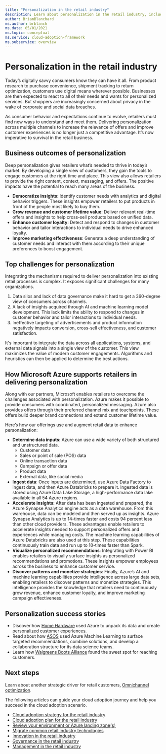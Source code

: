 ```yaml
---
title: "Personalization in the retail industry"
description: Learn about personalization in the retail industry, including how to address personalization challenges with Microsoft Azure.
author: BrianBlanchard
ms.author: brblanch
ms.date: 05/01/2021
ms.topic: conceptual
ms.service: cloud-adoption-framework
ms.subservice: overview
---
```


# Personalization in the retail industry

Today’s digitally savvy consumers know they can have it all. From product research to purchase convenience, shipment tracking to return optimization, customers use digital means wherever possible. Businesses are then expected to react to all of their needs and wants for personalized services. But shoppers are increasingly concerned about privacy in the wake of corporate and social data breaches.

As consumer behavior and expectations continue to evolve, retailers must find new ways to understand and meet them. Delivering personalization across multiple channels to increase the relevance of offers and improve customer experiences is no longer just a competitive advantage. It’s now imperative to survival in the retail business.

## Business outcomes of personalization

Deep personalization gives retailers what’s needed to thrive in today’s market. By developing a single view of customers, they gain the tools to engage customers at the right time and place. This view also allows retailers to provide the right content, context, messaging, and offers. The positive impacts have the potential to reach many areas of the business.

- **Democratize insights**: Identify customer needs with analytics and digital behavior triggers. These insights empower retailers to put products in front of the people most likely to buy them.
- **Grow revenue and customer lifetime value**: Deliver relevant real-time offers and insights to help cross-sell products based on unified data.
- **Enhance customer loyalty**: Detect and respond to changes in customer behavior and tailor interactions to individual needs to drive enhanced loyalty.
- **Improve marketing effectiveness**: Generate a deep understanding of customer needs and interact with them according to their unique preferences to boost engagement.

## Top challenges for personalization

Integrating the mechanisms required to deliver personalization into existing retail processes is complex. It exposes significant challenges for many organizations.

1. Data silos and lack of data governance make it hard to get a 360-degree view of consumers across channels.
2. A lack of insights acquired through AI and machine learning model development. This lack limits the ability to respond to changes in customer behavior and tailor interactions to individual needs.
3. Ineffective targeting of advertisements and product information negatively impacts conversion, cross-sell effectiveness, and customer satisfaction.

It's important to integrate the data across all applications, systems, and external data signals into a single view of the customer. This view maximizes the value of modern customer engagements. Algorithms and heuristics can then be applied to determine the best actions.

## How Microsoft Azure supports retailers in delivering personalization

Along with our partners, Microsoft enables retailers to overcome the challenges associated with personalization. Azure makes it possible to provide consumers with coordinated, personalized messaging. Azure also provides offers through their preferred channel mix and touchpoints. These offers build deeper brand connections and extend customer lifetime value.

Here’s how our offerings use and augment retail data to enhance personalization:

- **Determine data inputs**: Azure can use a wide variety of both structured and unstructured data.
  - Customer data
  - Sales or point of sale (POS) data
  - Online transaction data
  - Campaign or offer data
  - Product data
  - External data, like social media
- **Ingest data**: Once inputs are determined, use Azure Data Factory to ingest data, and then Azure Databricks to prepare it. Ingested data is stored using Azure Data Lake Storage, a high-performance data lake available in all 54 Azure regions.
- **Accelerate insights**: After data has been ingested and prepared, the Azure Synapse Analytics engine acts as a data warehouse. From this warehouse, data can be modeled and then served up as insights. Azure Synapse Analytics is up to 14-times faster and costs 94 percent less than other cloud providers. These advantages enable retailers to accelerate insights needed to support personalized offers and experiences while managing costs. The machine learning capabilities of Azure Databricks are also used at this step. These capabilities continuously train data and run up to 10-times faster than Spark.
- **Visualize personalized recommendations**: Integrating with Power BI enables retailers to visually surface insights as personalized recommendations and promotions. These insights empower employees across the business to enhance customer service.
- **Discover patterns and monetize strategies**: Finally, Azure’s AI and machine learning capabilities provide intelligence across large data sets, enabling retailers to discover patterns and monetize strategies. This intelligence provides the knowledge that retailers need to continuously grow revenue, enhance customer loyalty, and improve marketing campaign effectiveness.

## Personalization success stories

- Discover how [Home Hardware](https://customers.microsoft.com/story/773156-homehardware_retailers_azure_canada) used Azure to unpack its data and create personalized customer experiences.
- Read about how [ASOS](https://customers.microsoft.com/story/asos-retailers-azure) used Azure Machine Learning to surface targeted recommendations, combine solutions, and develop a collaboration structure for its data science teams.
- Learn how [Walgreens Boots Alliance](https://customers.microsoft.com/story/733091-walgreens-boots-alliance-pharmaceuticals-azure) found the sweet spot for reaching customers.

## Next steps

Learn about another strategic driver for retail customers, [Omnichannel optimization](./retail-omnichannel-optimization.md).

The following articles can guide your cloud adoption journey and help you succeed in the cloud adoption scenario.

- [Cloud adoption strategy for the retail industry](./strategy.md)
- [Cloud adoption plan for the retail industry](./plan.md)
- [Review your environment or Azure landing zone(s)](./ready.md)
- [Migrate common retail industry technologies](./migrate.md)
- [Innovation in the retail industry](./innovate.md)
- [Governance in the retail industry](./govern.md)
- [Management in the retail industry](./manage.md)

